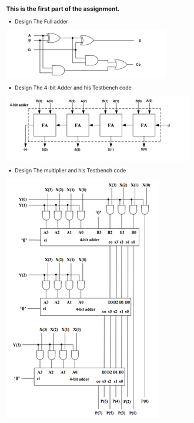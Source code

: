 ### This is the first part of the assignment.
* Design The Full adder

![alt text](https://raw.githubusercontent.com/ioankats93/Hellenic_Open_University_Msc/master/First_Assignment/figures/Screen%20Shot%202018-11-25%20at%2023-2.54.45.png)

* Design The 4-bit Adder and his Testbench code

![alt text](https://raw.githubusercontent.com/ioankats93/Hellenic_Open_University_Msc/master/First_Assignment/figures/Screen%20Shot%202018-11-25%20at%2023-2.54.50.png)

* Design The multiplier and his Testbench code

![alt text](https://raw.githubusercontent.com/ioankats93/Hellenic_Open_University_Msc/master/First_Assignment/figures/Screen%20Shot%202018-11-25%20at%2023-2.54.56.png)
